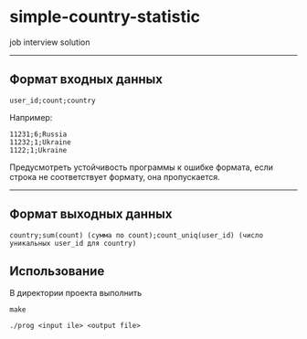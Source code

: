 # simple-country-statistic
job interview solution
***
## Формат входных данных

`user_id;count;country`

Например:

```
11231;6;Russia
11232;1;Ukraine
1122;1;Ukraine
```

Предусмотреть устойчивость программы к ошибке формата, если строка не соответствует формату, она пропускается.
***
## Формат выходных данных

`country;sum(count) (сумма по count);count_uniq(user_id) (число уникальных user_id для country)`

## Использование

В директории проекта выполнить

`make`

`./prog <input ile> <output file>`
